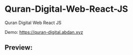 # Quran-Digital-Web-React-JS
Quran Digital Web React JS

Demo: https://quran-digital.abdan.xyz

## Preview:

